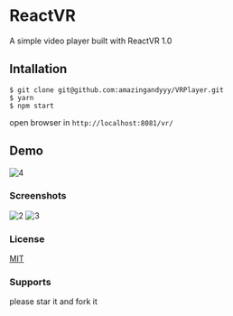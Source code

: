 # ReactVR
A simple video player built with ReactVR 1.0

## Intallation
```command
$ git clone git@github.com:amazingandyyy/VRPlayer.git
$ yarn
$ npm start
```
open browser in `http://localhost:8081/vr/`

## Demo
![4](https://media.giphy.com/media/3oKIPskO92TcrLsnyU/giphy.gif)


### Screenshots
![2](https://i.imgur.com/IktK6oC.png)
![3](https://i.imgur.com/RwHXyje.jpg)


### License
[MIT](https://github.com/amazingandyyy/VRPlayer/blob/master/LICENSE)

### Supports
please star it and fork it
